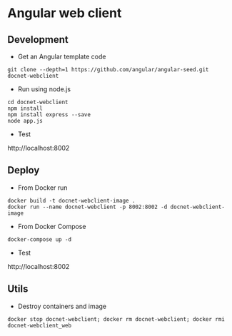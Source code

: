 # Angular web client

## Development

* Get an Angular template code

```
git clone --depth=1 https://github.com/angular/angular-seed.git docnet-webclient
```

* Run using node.js

```
cd docnet-webclient
npm install
npm install express --save
node app.js
```

* Test 

http://localhost:8002

## Deploy 

* From Docker run

```
docker build -t docnet-webclient-image .
docker run --name docnet-webclient -p 8002:8002 -d docnet-webclient-image
```

* From Docker Compose

```
docker-compose up -d
```

* Test

http://localhost:8002

## Utils

* Destroy containers and image

```
docker stop docnet-webclient; docker rm docnet-webclient; docker rmi docnet-webclient_web
```
